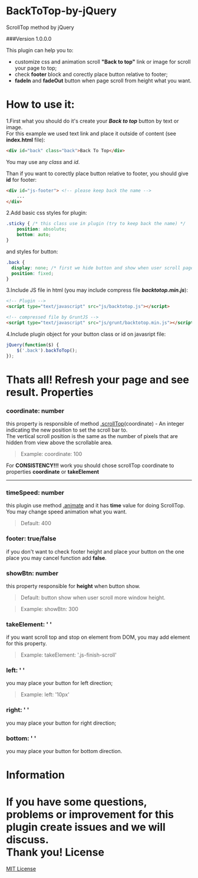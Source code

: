 BackToTop-by-jQuery
===================
ScrollTop method by jQuery

###Version 1.0.0.0

This plugin can help you to:
- customize css and animation scroll **"Back to top"** link or image for scroll your page to top;
- check **footer** block and corectly place button relative to footer;
- **fadeIn** and **fadeOut** button when page scroll from height what you want.

How to use it:
======================
1.First what you should do it's create your ***Back to top*** button by text or image.<br/>
For this example we used text link and place it outside of content (see **index.html** file):
```html
<div id="back" class="back">Back To Top</div>
```
You may use any *class* and *id*.<br/>

Than if you want to corectly place button relative to footer, you should give **id** for footer:
```html
<div id="js-footer"> <!-- please keep back the name -->
    ...
</div>
```
2.Add basic css styles for plugin:
```css
.sticky { /* this class use in plugin (try to keep back the name) */
    position: absolute;
    bottom: auto;
}
```
and styles for button:
```css
.back {
  display: none; /* first we hide button and show when user scroll page for need height */
  position: fixed;
}
```

3.Include JS file in html (you may include compress file ***backtotop.min.js***):
```html
<!-- Plugin -->
<script type="text/javascript" src="js/backtotop.js"></script>

<!-- compressed file by GruntJS -->
<script type="text/javascript" src="js/grunt/backtotop.min.js"></script>
```

4.Include plugin object for your button class or id on javasript file:
```javascript
jQuery(function($) {
    $('.back').backToTop();
});
```
Thats all! Refresh your page and see result.
Properties
============================
### coordinate: number
this property is responsible of method [.scrollTop](http://api.jquery.com/scrollTop/)(coordinate) - An integer indicating the new position to set the scroll bar to.<br/>
The vertical scroll position is the same as the number of pixels that are hidden from view above the scrollable area.

> Example: coordinate: 100

For **CONSISTENCY!!!** work you should chose scrollTop coordinate to properties **coordinate** or **takeElement**
***

### timeSpeed: number
this plugin use method [.animate](http://api.jquery.com/animate/) and it has **time** value for doing ScrollTop.
You may change speed animation what you want.
> Default: 400

### footer: true/false
if you don't want to check footer height and place your button on the one place you may cancel function add **false**.

### showBtn: number
this property responsible for **height** when button show.  
> Default: button show when user scroll more window height.

> Example: showBtn: 300

### takeElement: ' '
if you want scroll top and stop on element from DOM, you may add element for this property.
> Example: takeElement: '.js-finish-scroll'

### left: ' '
you may place your button for left direction;
> Example: left: '10px'

### right: ' '
you may place your button for right direction;

### bottom: ' '
you may place your button for bottom direction.


Information
============
If you have some questions, problems or improvement for this plugin create issues and we will discuss.<br/>
Thank you!
License
========
[MIT License](http://opensource.org/licenses/mit-license.php)
